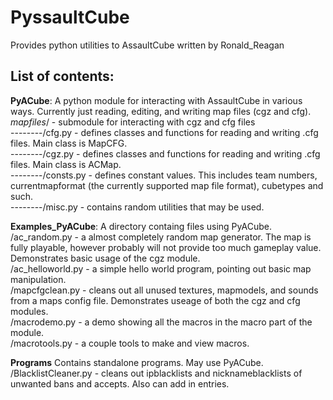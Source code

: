 PyssaultCube
===========

Provides python utilities to AssaultCube written by Ronald_Reagan

List of contents:
-----------------
**PyACube**:
A python module for interacting with AssaultCube in various ways. Currently just reading, editing, and writing map files (cgz and cfg).
*mapfiles*/ - submodule for interacting with cgz and cfg files  
--------/cfg.py - defines classes and functions for reading and writing .cfg files. Main class is MapCFG.  
--------/cgz.py - defines classes and functions for reading and writing .cfg files. Main class is ACMap.  
--------/consts.py - defines constant values. This includes team numbers, currentmapformat (the currently supported map file format), cubetypes and such.  
--------/misc.py - contains random utilities that may be used.  

**Examples_PyACube**:
A directory containg files using PyACube. 
/ac_random.py - a almost completely random map generator. The map is fully playable, however probably will not provide too much gameplay value. Demonstrates basic usage of the cgz module.  
/ac_helloworld.py - a simple hello world program, pointing out basic map manipulation.  
/mapcfgclean.py - cleans out all unused textures, mapmodels, and sounds from a maps config file. Demonstrates useage of both the cgz and cfg modules.  
/macrodemo.py - a demo showing all the macros in the macro part of the module.  
/macrotools.py - a couple tools to make and view macros.  

**Programs**
Contains standalone programs. May use PyACube.  
/BlacklistCleaner.py - cleans out ipblacklists and nicknameblacklists of unwanted bans and accepts. Also can add in entries.  

